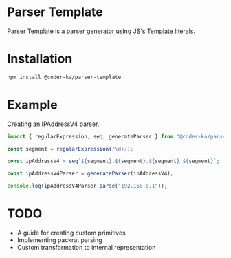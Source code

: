 # Parser Template

Parser Template is a parser generator using [JS's Template literals](https://developer.mozilla.org/en-US/docs/Web/JavaScript/Reference/Template_literals).

# Installation

```bash
npm install @coder-ka/parser-template
```

# Example

Creating an IPAddressV4 parser.

```ts
import { regularExpression, seq, generateParser } from "@coder-ka/parser-template";

const segment = regularExpression(/\d+/);

const ipAddressV4 = seq`${segment}.${segment}.${segment}.${segment}`;

const ipAddressV4Parser = generateParser(ipAddressV4);

console.log(ipAddressV4Parser.parse("192.168.0.1"));
```

# TODO

- A guide for creating custom primitives
- Implementing packrat parsing
- Custom transformation to internal representation

